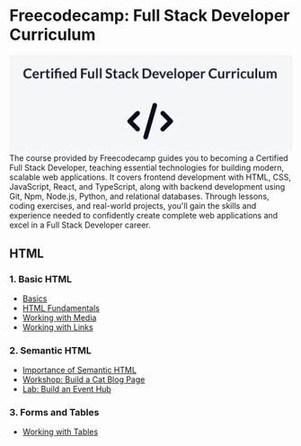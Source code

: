 # Freecodecamp: Full Stack Developer Curriculum

<img src="https://github.com/TurkishDelightCo/full-stack-developer/blob/main/freecodecamp.png?raw=true" />
The course provided by Freecodecamp guides you to becoming a Certified Full Stack Developer, teaching essential technologies for building modern, scalable web applications. It covers frontend development with HTML, CSS, JavaScript, React, and TypeScript, along with backend development using Git, Npm, Node.js, Python, and relational databases. Through lessons, coding exercises, and real-world projects, you'll gain the skills and experience needed to confidently create complete web applications and excel in a Full Stack Developer career.

## HTML
### 1. Basic HTML
 - [Basics](https://github.com/TurkishDelightCo/full-stack-developer/tree/main/HTML/Basic%20HTML/Basics)
 - [HTML Fundamentals](https://github.com/TurkishDelightCo/full-stack-developer/tree/main/HTML/Basic%20HTML/HTML%20Fundamentals)
 - [Working with Media](https://github.com/TurkishDelightCo/full-stack-developer/tree/main/HTML/Basic%20HTML/Working%20with%20Media)
 - [Working with Links](https://github.com/TurkishDelightCo/full-stack-developer/tree/main/HTML/Basic%20HTML/Working%20with%20Links)
### 2. Semantic HTML
- [Importance of Semantic HTML](https://github.com/TurkishDelightCo/full-stack-developer/tree/main/HTML/Semantic%20HTML/Importance%20of%20Semantic%20HTML)
- [Workshop: Build a Cat Blog Page](https://github.com/TurkishDelightCo/full-stack-developer/blob/main/HTML/Semantic%20HTML/Build%20Cat%20Blog%20Page/index.html)
-  [Lab: Build an Event Hub](https://github.com/TurkishDelightCo/full-stack-developer/blob/main/HTML/Semantic%20HTML/Build%20an%20Event%20Hub/index.html)
### 3. Forms and Tables
- [Working with Tables](https://github.com/TurkishDelightCo/full-stack-developer/tree/main/HTML/Forms%20and%20Tables/Working%20with%20Tables)

